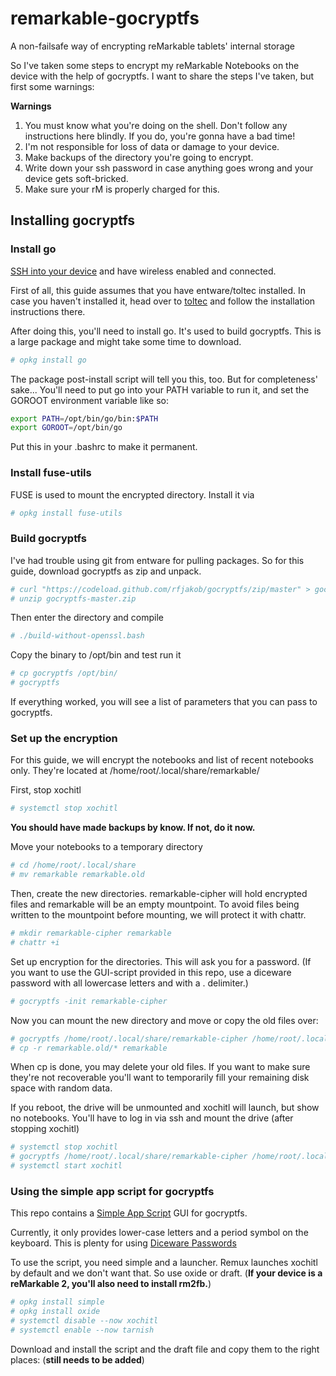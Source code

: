 # remarkable-gocryptfs
A non-failsafe way of encrypting reMarkable tablets' internal storage

So I've taken some steps to encrypt my reMarkable Notebooks on the device with the help of gocryptfs.
I want to share the steps I've taken, but first some warnings:

**Warnings**
1. You must know what you're doing on the shell. Don't follow any instructions here blindly. If you do, you're gonna have a bad time!
2. I'm not responsible for loss of data or damage to your device.
3. Make backups of the directory you're going to encrypt.
4. Write down your ssh password in case anything goes wrong and your device gets soft-bricked.
5. Make sure your rM is properly charged for this.

## Installing gocryptfs

### Install go
[SSH into your device](https://remarkablewiki.com/tech/ssh) and have wireless enabled and connected.

First of all, this guide assumes that you have entware/toltec installed.
In case you haven't installed it, head over to [toltec](https://github.com/toltec-dev/toltec) and follow the installation instructions there.

After doing this, you'll need to install go. It's used to build gocryptfs. This is a large package and might take some time to download.
```sh
# opkg install go
```

The package post-install script will tell you this, too. But for completeness' sake...
You'll need to put go into your PATH variable to run it, and set the GOROOT environment variable like so:
```sh
export PATH=/opt/bin/go/bin:$PATH
export GOROOT=/opt/bin/go
```
Put this in your .bashrc to make it permanent.

### Install fuse-utils
FUSE is used to mount the encrypted directory.
Install it via
```sh
# opkg install fuse-utils
```

### Build gocryptfs
I've had trouble using git from entware for pulling packages. So for this guide, download gocryptfs as zip and unpack.
```sh
# curl "https://codeload.github.com/rfjakob/gocryptfs/zip/master" > gocryptfs-master.zip
# unzip gocryptfs-master.zip
```

Then enter the directory and compile
```sh
# ./build-without-openssl.bash
```

Copy the binary to /opt/bin and test run it
```sh
# cp gocryptfs /opt/bin/
# gocryptfs
```

If everything worked, you will see a list of parameters that you can pass to gocryptfs.

### Set up the encryption
For this guide, we will encrypt the notebooks and list of recent notebooks only. 
They're located at /home/root/.local/share/remarkable/

First, stop xochitl
```sh
# systemctl stop xochitl
```

**You should have made backups by know. If not, do it now.**

Move your notebooks to a temporary directory
```sh
# cd /home/root/.local/share
# mv remarkable remarkable.old
```

Then, create the new directories. remarkable-cipher will hold encrypted files and remarkable will be an empty mountpoint.
To avoid files being written to the mountpoint before mounting, we will protect it with chattr.
```sh
# mkdir remarkable-cipher remarkable
# chattr +i
```

Set up encryption for the directories. This will ask you for a password.
(If you want to use the GUI-script provided in this repo, use a diceware password with all lowercase letters and with a . delimiter.)
```sh
# gocryptfs -init remarkable-cipher
```

Now you can mount the new directory and move or copy the old files over:
```sh
# gocryptfs /home/root/.local/share/remarkable-cipher /home/root/.local/share/remarkable
# cp -r remarkable.old/* remarkable
```

When cp is done, you may delete your old files. If you want to make sure they're not recoverable you'll want to temporarily fill your remaining disk space with random data.

If you reboot, the drive will be unmounted and xochitl will launch, but show no notebooks.
You'll have to log in via ssh and mount the drive (after stopping xochitl)
```sh
# systemctl stop xochitl
# gocryptfs /home/root/.local/share/remarkable-cipher /home/root/.local/share/remarkable
# systemctl start xochitl
```

### Using the simple app script for gocryptfs
This repo contains a [Simple App Script](https://rmkit.dev/apps/sas) GUI for gocryptfs.

Currently, it only provides lower-case letters and a period symbol on the keyboard.
This is plenty for using [Diceware Passwords](https://diceware.dmuth.org/)

To use the script, you need simple and a launcher. Remux launches xochitl by default and we don't want that. So use oxide or draft.
(**If your device is a reMarkable 2, you'll also need to install rm2fb.**)
```sh
# opkg install simple
# opkg install oxide
# systemctl disable --now xochitl
# systemctl enable --now tarnish
```

Download and install the script and the draft file and copy them to the right places:
(**still needs to be added**)
